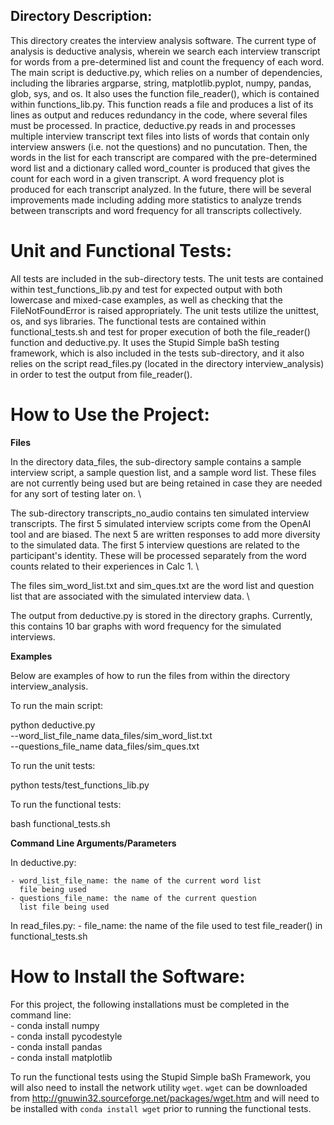 ## Directory Description:

This directory creates the interview analysis software. The current type of
analysis is deductive analysis, wherein we search each interview transcript
for words from a pre-determined list and count the frequency of each word.
The main script is deductive.py, which relies on a number of dependencies,
including the libraries argparse, string, matplotlib.pyplot, numpy, pandas,
glob, sys, and os. It also uses the function file_reader(), which is contained
within functions_lib.py. This function reads a file and produces a list of
its lines as output and reduces redundancy in the code, where several files
must be processed. In practice, deductive.py reads in and processes multiple
interview transcript text files into lists of words that contain only
interview answers (i.e. not the questions) and no puncutation. Then, the
words in the list for each transcript are compared with the pre-determined
word list and a dictionary called word_counter is produced that gives the
count for each word in a given transcript. A word frequency plot is produced
for each transcript analyzed. In the future, there will be several
improvements made including adding more statistics to analyze trends between
transcripts and word frequency for all transcripts collectively.

# Unit and Functional Tests:

All tests are included in the sub-directory tests. The unit tests are
contained within test_functions_lib.py and test for expected output
with both lowercase and mixed-case examples, as well as checking that the
FileNotFoundError is raised appropriately. The unit tests utilize the
unittest, os, and sys libraries. The functional tests are contained
within functional_tests.sh and test for proper execution of both the 
file_reader() function and deductive.py. It uses the Stupid Simple baSh
testing framework, which is also included in the tests sub-directory, and
it also relies on the script read_files.py (located in the directory 
interview_analysis) in order to test the output from file_reader().

# How to Use the Project:

**Files**

In the directory data_files, the sub-directory sample contains a sample
interview script, a sample question list, and a sample word list. These 
files are not currently being used but are being retained in case they 
are needed for any sort of testing later on. \

The sub-directory transcripts_no_audio contains ten simulated interview
transcripts. The first 5 simulated interview scripts come from the OpenAI
tool and are biased. The next 5 are written responses to add more diversity
to the simulated data. The first 5 interview questions are related to the 
participant's identity. These will be processed separately from the word
counts related to their experiences in Calc 1. \

The files sim_word_list.txt and sim_ques.txt are the word list and question
list that are associated with the simulated interview data. \

The output from deductive.py is stored in the directory graphs. Currently,
this contains 10 bar graphs with word frequency for the simulated interviews.

**Examples**

Below are examples of how to run the files from within the directory
interview_analysis. 

To run the main script: 

python deductive.py \
    --word_list_file_name data_files/sim_word_list.txt \
    --questions_file_name data_files/sim_ques.txt

To run the unit tests: 

python tests/test_functions_lib.py 

To run the functional tests: 

bash functional_tests.sh

**Command Line Arguments/Parameters**

In deductive.py: 

    - word_list_file_name: the name of the current word list
      file being used 
    - questions_file_name: the name of the current question
      list file being used 

In read_files.py: 
    - file_name: the name of the file used to test file_reader()
      in functional_tests.sh

# How to Install the Software:

For this project, the following installations must be completed
in the command line: \
    - conda install numpy \
    - conda install pycodestyle \
    - conda install pandas \
    - conda install matplotlib 

 To run the functional tests using the Stupid Simple baSh Framework,
 you will also need to install the network utility `wget`. `wget` can
 be downloaded from http://gnuwin32.sourceforge.net/packages/wget.htm
 and will need to be installed with `conda install wget` prior to 
 running the functional tests.
